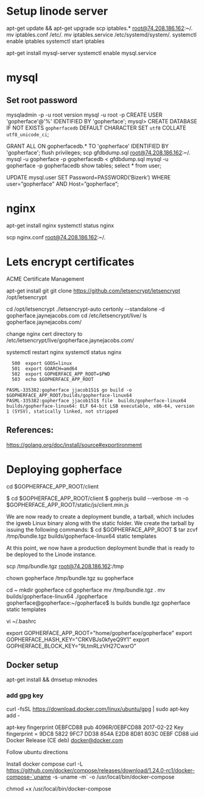 # Setup linode server
 apt-get update && apt-get upgrade
 scp iptables.* root@74.208.186.162:~/.
 mv iptables.conf /etc/.
 mv iptables.service /etc/systemd/system/.
systemctl enable iptables
systemctl start iptables


apt-get install mysql-server
systemctl enable mysql.service

# mysql
## Set root password
mysqladmin -p -u root version
mysql -u root -p
CREATE USER 'gopherface'@'%' IDENTIFIED BY 'gopherface';
mysql> CREATE DATABASE IF NOT EXISTS `gopherfacedb` DEFAULT CHARACTER SET `utf8` COLLATE `utf8_unicode_ci`;

 GRANT ALL ON gopherfacedb.* TO 'gopherface' IDENTIFIED BY 'gopherface';
 flush privileges;
 scp gfdbdump.sql root@74.208.186.162:~/.
 mysql -u gopherface -p gopherfacedb < gfdbdump.sql
 mysql -u gopherface  -p gopherfacedb
 show tables;
 select * from user;

 UPDATE mysql.user SET Password=PASSWORD(‘Bizerk’) WHERE user=”gopherface” AND Host=”gopherface”;
 
 
 # nginx

  apt-get install nginx
  systemctl status nginx

  scp nginx.conf root@74.208.186.162:~/.

# Lets encrypt certificates
ACME Certificate Management

apt-get install git
 git clone https://github.com/letsencrypt/letsencrypt /opt/letsencrypt



 cd /opt/letsencrypt
./letsencrypt-auto certonly --standalone -d gopherface.jaynejacobs.com
cd /etc/letsencrypt/live/
ls gopherface.jaynejacobs.com/

change nginx cert directory to /etc/letsencrypt/live/gopherface.jaynejacobs.com/

systemctl restart nginx
systemctl status nginx

```cd "/Users/jjacob151/go/src/gopherface"
  500  export GOOS=linux
  501  export GOARCH=amd64
  502  export GOPHERFACE_APP_ROOT=$PWD
  503  echo $GOPHERFACE_APP_ROOT

PASML-335382:gopherface jjacob151$ go build -o $GOPHERFACE_APP_ROOT/builds/gopherface-linux64
PASML-335382:gopherface jjacob151$ file  builds/gopherface-linux64
builds/gopherface-linux64: ELF 64-bit LSB executable, x86-64, version 1 (SYSV), statically linked, not stripped
```

## References:
https://golang.org/doc/install/source#exportironmemt


# Deploying gopherface
cd $GOPHERFACE_APP_ROOT/client

$ cd $GOPHERFACE_APP_ROOT/client
$ gopherjs build --verbose -m -o $GOPHERFACE_APP_ROOT/static/js/client.min.js

We are now ready to create a deployment bundle, a tarball, which includes the igweb Linux binary along with the static folder. We create the tarball by issuing the following commands:
$ cd $GOPHERFACE_APP_ROOT
$ tar zcvf /tmp/bundle.tgz builds/gopherface-linux64 static templates

At this point, we now have a production deployment bundle that is ready to be deployed to the Linode instance.

scp /tmp/bundle.tgz root@74.208.186.162:/tmp

chown gopherface /tmp/bundle.tgz
su gopherface

cd ~
mkdir gopherface
cd gopherface
mv /tmp/bundle.tgz .
mv builds/gopherface-linux64 ./gopherface
gopherface@gopherface:~/gopherface$ ls
builds  bundle.tgz  gopherface  static  templates

vi ~/.bashrc

export GOPHERFACE_APP_ROOT="home/gopherface/gopherface"
export GOPHERFACE_HASH_KEY="CRKVBJs0kfyeQ9Y1"
export GOPHERFACE_BLOCK_KEY="9LtmRLzVH27CwxrO"


## Docker setup
apt-get install  && dmsetup mknodes
### add gpg key
curl -fsSL https://download.docker.com/linux/ubuntu/gpg | sudo apt-key add -

apt-key fingerprint 0EBFCD88
pub   4096R/0EBFCD88 2017-02-22
      Key fingerprint = 9DC8 5822 9FC7 DD38 854A  E2D8 8D81 803C 0EBF CD88
uid                  Docker Release (CE deb) <docker@docker.com>

Follow ubuntu directions

Install docker compose
curl -L https://github.com/docker/compose/releases/download/1.24.0-rc1/docker-compose-`uname -s`-`uname -m` -o /usr/local/bin/docker-compose


chmod +x /usr/local/bin/docker-compose